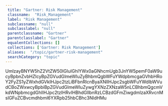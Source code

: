 ```yaml
--- 
 title: "Gartner: Risk Management" 
 classname:  "Risk_Management" 
 label: "Risk Management" 
 subclassname: "null" 
 subclasslabel: "null" 
 parentclassname: "Gartner" 
 parentclasslabel: "Gartner" 
 equalentCollections: [] 
 collections: ['Gartner: Risk Management']
 aliases:  "/topic/gartner-risk-management"  
 searchCategory: "topic" 
---
```

UmlzayBNYW5hZ2VtZW50IGluIGhlYWx0aGNhcmUgb3JnYW5pemF0aW9ucyBpbnZvbHZlcyBpZGVudGlmeWluZyBhbmQgbWFuYWdpbmcgaGVhbHRoY2FyZS1yZWxhdGVkIHJpc2tzLiBFbnRlcnByaXNlIHJpc2sgbWFuYWdlbWVudCBoZWxwcyBpbiBpZGVudGlmeWluZywgYXNzZXNzaW5nLCBhbmQgcmVkdWNpbmcgdGhlIHJpc2tzIHRvIHBhdGllbnRzLCBzdGFmZiwgdmlzaXRvcnMsIGFuZCBvcmdhbml6YXRpb25hbCBhc3NldHMu